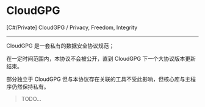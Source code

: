 # CloudGPG

[C#/Private] CloudGPG / Privacy, Freedom, Integrity

---

CloudGPG 是一套私有的数据安全协议规范；

在一定时间范围内，本协议不会被公开，直到 CloudGPG 下一个大协议版本更新结束。

部分独立于 CloudGPG 但与本协议存在关联的工具不受此影响，但核心库与主程序仍然保持私有。

> TODO...
